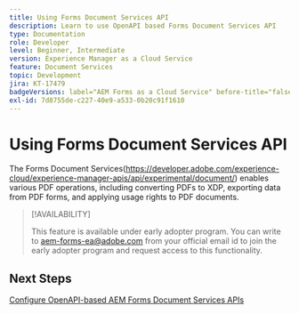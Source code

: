 ```yaml
---
title: Using Forms Document Services API
description: Learn to use OpenAPI based Forms Document Services API
type: Documentation
role: Developer
level: Beginner, Intermediate
version: Experience Manager as a Cloud Service
feature: Document Services
topic: Development
jira: KT-17479
badgeVersions: label="AEM Forms as a Cloud Service" before-title="false"
exl-id: 7d8755de-c227-40e9-a533-0b20c91f1610
---
```

# Using Forms Document Services API

The Forms Document Services(https://developer.adobe.com/experience-cloud/experience-manager-apis/api/experimental/document/) enables various PDF operations, including converting PDFs to XDP, exporting data from PDF forms, and applying usage rights to PDF documents.

>[!AVAILABILITY]
>
>This feature is available under early adopter program. You can write to aem-forms-ea@adobe.com from your official email id to join the early adopter program and request access to this functionality.


## Next Steps

[Configure OpenAPI-based AEM Forms Document Services APIs](using-open-api.md)
